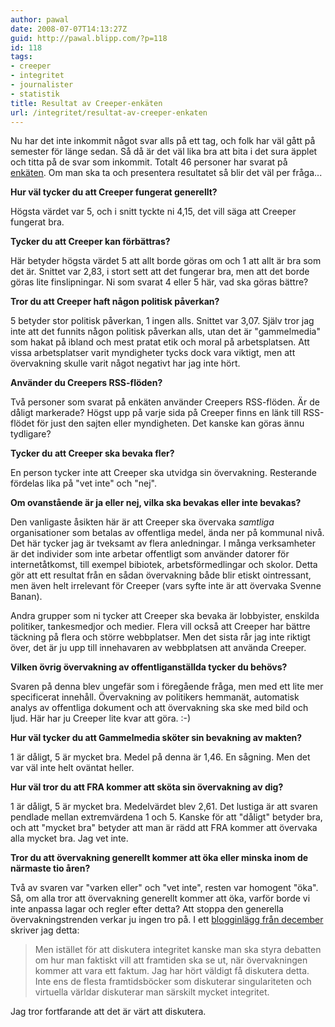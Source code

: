```yaml
---
author: pawal
date: 2008-07-07T14:13:27Z
guid: http://pawal.blipp.com/?p=118
id: 118
tags:
- creeper
- integritet
- journalister
- statistik
title: Resultat av Creeper-enkäten
url: /integritet/resultat-av-creeper-enkaten
---
```


Nu har det inte inkommit något svar alls på ett tag, och folk har väl
gått på semester för länge sedan. Så då är det väl lika bra att bita i
det sura äpplet och titta på de svar som inkommit. Totalt 46 personer
har svarat på <a
href="https://pawal.blipp.com/integritet/vad-tycker-du-om-creeper">enkäten</a>. Om
man ska ta och presentera resultatet så blir det väl per fråga...

**Hur väl tycker du att Creeper fungerat generellt?**

Högsta värdet var 5, och i snitt tyckte ni 4,15, det vill säga att
Creeper fungerat bra.

**Tycker du att Creeper kan förbättras?</strong>**

Här betyder högsta värdet 5 att allt borde göras om och 1 att allt är
bra som det är. Snittet var 2,83, i stort sett att det fungerar bra,
men att det borde göras lite finslipningar. Ni som svarat 4 eller 5
här, vad ska göras bättre?

**Tror du att Creeper haft någon politisk påverkan?**

5 betyder stor politisk påverkan, 1 ingen alls. Snittet var
3,07. Själv tror jag inte att det funnits någon politisk påverkan
alls, utan det är "gammelmedia" som hakat på ibland och mest pratat
etik och moral på arbetsplatsen. Att vissa arbetsplatser varit
myndigheter tycks dock vara viktigt, men att övervakning skulle varit
något negativt har jag inte hört.

**Använder du Creepers RSS-flöden?**

Två personer som svarat på enkäten använder Creepers RSS-flöden. Är de
dåligt markerade? Högst upp på varje sida på Creeper finns en länk
till RSS-flödet för just den sajten eller myndigheten. Det kanske kan
göras ännu tydligare?

**Tycker du att Creeper ska bevaka fler?**

En person tycker inte att Creeper ska utvidga sin
övervakning. Resterande fördelas lika på "vet inte" och "nej".

**Om ovanstående är ja eller nej, vilka ska bevakas eller inte bevakas?**

Den vanligaste åsikten här är att Creeper ska övervaka
*samtliga* organisationer som betalas av offentliga medel, ända
ner på kommunal nivå. Det här tycker jag är tveksamt av flera
anledningar. I många verksamheter är det individer som inte arbetar
offentligt som använder datorer för internetåtkomst, till exempel
bibiotek, arbetsförmedlingar och skolor. Detta gör att ett resultat
från en sådan övervakning både blir etiskt ointressant, men även helt
irrelevant för Creeper (vars syfte inte är att övervaka Svenne Banan).

Andra grupper som ni tycker att Creeper ska bevaka är lobbyister,
enskilda politiker, tankesmedjor och medier. Flera vill också att
Creeper har bättre täckning på flera och större webbplatser. Men det
sista rår jag inte riktigt över, det är ju upp till innehavaren av
webbplatsen att använda Creeper.

**Vilken övrig övervakning av offentliganställda tycker du behövs?**

Svaren på denna blev ungefär som i föregående fråga, men med ett lite
mer specificerat innehåll. Övervakning av politikers hemmanät,
automatisk analys av offentliga dokument och att övervakning ska ske
med bild och ljud. Här har ju Creeper lite kvar att göra. :-)

**Hur väl tycker du att Gammelmedia sköter sin bevakning av makten?**

1 är dåligt, 5 är mycket bra. Medel på denna är 1,46. En sågning. Men det var väl inte helt oväntat heller.

**Hur väl tror du att FRA kommer att sköta sin övervakning av dig?**

1 är dåligt, 5 är mycket bra. Medelvärdet blev 2,61. Det lustiga är
att svaren pendlade mellan extremvärdena 1 och 5. Kanske för att
"dåligt" betyder bra, och att "mycket bra" betyder att man är rädd att
FRA kommer att övervaka alla mycket bra. Jag vet inte.

**Tror du att övervakning generellt kommer att öka eller minska inom de närmaste tio åren?**

Två av svaren var "varken eller" och "vet inte", resten var homogent
"öka". Så, om alla tror att övervakning generellt kommer att öka,
varför borde vi inte anpassa lagar och regler efter detta? Att stoppa
den generella övervakningstrenden verkar ju ingen tro på. I ett <a
href="https://pawal.blipp.com/integritet/bibelstudier">blogginlägg
från december</a> skriver jag detta:

> Men istället för att diskutera integritet kanske man ska styra
> debatten om hur man faktiskt vill att framtiden ska se ut, när
> övervakningen kommer att vara ett faktum. Jag har hört väldigt få
> diskutera detta. Inte ens de flesta framtidsböcker som diskuterar
> singulariteten och virtuella världar diskuterar man särskilt mycket
> integritet.

Jag tror fortfarande att det är värt att diskutera.